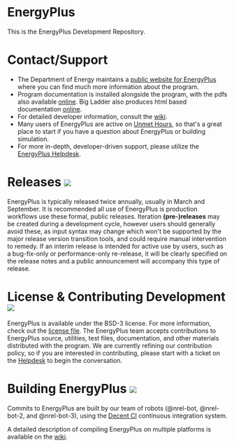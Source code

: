 EnergyPlus
===================

This is the EnergyPlus Development Repository.  

# Contact/Support

 - The Department of Energy maintains a [public website for EnergyPlus](https://energyplus.net) where you can find much more information about the program.  
 - Program documentation is installed alongside the program, with the pdfs also available [online](https://energyplus.net/documentation).  Big Ladder also produces html based documentation [online](http://bigladdersoftware.com/epx/docs/).
 - For detailed developer information, consult the [wiki](https://github.com/nrel/EnergyPlusTeam/wiki).  
 - Many users of EnergyPlus are active on [Unmet Hours](https://unmethours.com/), so that's a great place to start if you have a question about EnergyPlus or building simulation.
 - For more in-depth, developer-driven support, please utilize the [EnergyPlus Helpdesk](http://energyplus.helpserve.com/).

# Releases ![](https://img.shields.io/badge/latest%20release-8.5.0-orange.svg)

EnergyPlus is typically released twice annually, usually in March and September.  It is recommended all use of EnergyPlus is production workflows use these formal, public releases.  Iteration **(pre-)releases** may be created during a development cycle, however users should generally avoid these, as input syntax may change which won't be supported by the major release version transition tools, and could require manual intervention to remedy.  If an interim release is intended for active use by users, such as a bug-fix-only or performance-only re-release, it will be clearly specified on the release notes and a public announcement will accompany this type of release.

# License & Contributing Development ![](https://img.shields.io/badge/license-BSD--3-orange.svg)

EnergyPlus is available under the BSD-3 license.  For more information, check out the [license file](https://github.com/NREL/EnergyPlus/blob/develop/LICENSE.txt).  The EnergyPlus team accepts contributions to EnergyPlus source, utilities, test files, documentation, and other materials distributed with the program.  We are currently refining our contribution policy, so if you are interested in contributing, please start with a ticket on the [Helpdesk](http://energyplus.helpserve.com) to begin the conversation.

# Building EnergyPlus [![](https://img.shields.io/badge/dashboard-online-green.svg)](http://nrel.github.io/EnergyPlusBuildResults/)

Commits to EnergyPlus are built by our team of robots (@nrel-bot, @nrel-bot-2, and @nrel-bot-3), using the [Decent CI](https://github.com/lefticus/decent_ci) continuous integration system.  

A detailed description of compiling EnergyPlus on multiple platforms is available on the [wiki](https://github.com/NREL/EnergyPlus/wiki/BuildingEnergyPlus).
